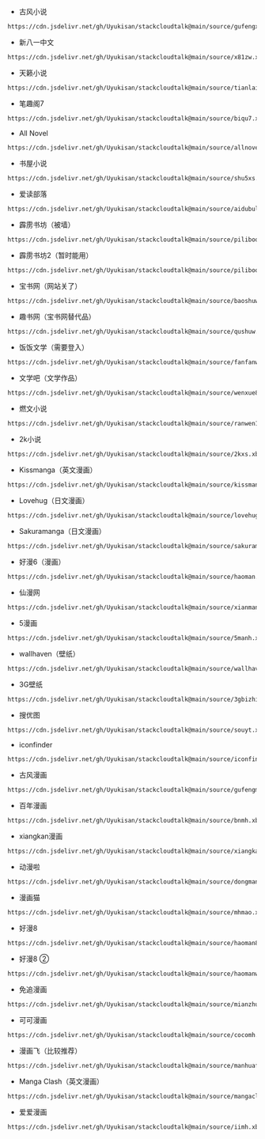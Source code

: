 - 古风小说
```
https://cdn.jsdelivr.net/gh/Uyukisan/stackcloudtalk@main/source/gufengxs.xbs
```
- 新八一中文
```
https://cdn.jsdelivr.net/gh/Uyukisan/stackcloudtalk@main/source/x81zw.xbs
```
- 天籁小说
```
https://cdn.jsdelivr.net/gh/Uyukisan/stackcloudtalk@main/source/tianlaixs.xbs
```
- 笔趣阁7
```
https://cdn.jsdelivr.net/gh/Uyukisan/stackcloudtalk@main/source/biqu7.xbs
```
- All Novel
```
https://cdn.jsdelivr.net/gh/Uyukisan/stackcloudtalk@main/source/allnovel.xbs
```
- 书屋小说
```
https://cdn.jsdelivr.net/gh/Uyukisan/stackcloudtalk@main/source/shu5xs.xbs
```
- 爱读部落
```
https://cdn.jsdelivr.net/gh/Uyukisan/stackcloudtalk@main/source/aidubuluo.xbs
```
- 霹雳书坊（被墙）
```
https://cdn.jsdelivr.net/gh/Uyukisan/stackcloudtalk@main/source/pilibook.xbs
```
- 霹雳书坊2（暂时能用）
```
https://cdn.jsdelivr.net/gh/Uyukisan/stackcloudtalk@main/source/pilibook2.xbs
```
- 宝书网（网站关了）
```
https://cdn.jsdelivr.net/gh/Uyukisan/stackcloudtalk@main/source/baoshuw.xbs
```
- 趣书网（宝书网替代品）
```
https://cdn.jsdelivr.net/gh/Uyukisan/stackcloudtalk@main/source/qushuw.xbs
```
- 饭饭文学（需要登入）
```
https://cdn.jsdelivr.net/gh/Uyukisan/stackcloudtalk@main/source/fanfanwx.xbs
```
- 文学吧（文学作品）
```
https://cdn.jsdelivr.net/gh/Uyukisan/stackcloudtalk@main/source/wenxue8.xbs
```
- 燃文小说
```
https://cdn.jsdelivr.net/gh/Uyukisan/stackcloudtalk@main/source/ranwen1.xbs
```
- 2k小说
```
https://cdn.jsdelivr.net/gh/Uyukisan/stackcloudtalk@main/source/2kxs.xbs
```
- Kissmanga（英文漫画）
```
https://cdn.jsdelivr.net/gh/Uyukisan/stackcloudtalk@main/source/kissmanga.xbs
```
- Lovehug（日文漫画）
```
https://cdn.jsdelivr.net/gh/Uyukisan/stackcloudtalk@main/source/lovehug.xbs
```
- Sakuramanga（日文漫画）
```
https://cdn.jsdelivr.net/gh/Uyukisan/stackcloudtalk@main/source/sakuramanga.xbs
```
- 好漫6（漫画）
```
https://cdn.jsdelivr.net/gh/Uyukisan/stackcloudtalk@main/source/haoman.xbs
```
- 仙漫网
```
https://cdn.jsdelivr.net/gh/Uyukisan/stackcloudtalk@main/source/xianman.xbs
```
- 5漫画
```
https://cdn.jsdelivr.net/gh/Uyukisan/stackcloudtalk@main/source/5manh.xbs
```
- wallhaven（壁纸）
```
https://cdn.jsdelivr.net/gh/Uyukisan/stackcloudtalk@main/source/wallhaven.xbs
```
- 3G壁纸
```
https://cdn.jsdelivr.net/gh/Uyukisan/stackcloudtalk@main/source/3gbizhi.xbs
```
- 搜优图
```
https://cdn.jsdelivr.net/gh/Uyukisan/stackcloudtalk@main/source/souyt.xbs
```
- iconfinder
```
https://cdn.jsdelivr.net/gh/Uyukisan/stackcloudtalk@main/source/iconfinder.xbs
```
- 古风漫画
```
https://cdn.jsdelivr.net/gh/Uyukisan/stackcloudtalk@main/source/gufengmh.xbs
```
- 百年漫画
```
https://cdn.jsdelivr.net/gh/Uyukisan/stackcloudtalk@main/source/bnmh.xbs
```
- xiangkan漫画
```
https://cdn.jsdelivr.net/gh/Uyukisan/stackcloudtalk@main/source/xiangkanmh.xbs
```
- 动漫啦
```
https://cdn.jsdelivr.net/gh/Uyukisan/stackcloudtalk@main/source/dongmanla.xbs
```
- 漫画猫
```
https://cdn.jsdelivr.net/gh/Uyukisan/stackcloudtalk@main/source/mhmao.xbs
```
- 好漫8
```
https://cdn.jsdelivr.net/gh/Uyukisan/stackcloudtalk@main/source/haoman8.xbs
```
- 好漫8 ②
```
https://cdn.jsdelivr.net/gh/Uyukisan/stackcloudtalk@main/source/haomanwu.xbs
```
- 免追漫画
```
https://cdn.jsdelivr.net/gh/Uyukisan/stackcloudtalk@main/source/mianzhui.xbs
```
- 可可漫画
```
https://cdn.jsdelivr.net/gh/Uyukisan/stackcloudtalk@main/source/cocomh.xbs
```
- 漫画飞（比较推荐）
```
https://cdn.jsdelivr.net/gh/Uyukisan/stackcloudtalk@main/source/manhuafei.xbs
```
- Manga Clash（英文漫画）
```
https://cdn.jsdelivr.net/gh/Uyukisan/stackcloudtalk@main/source/mangaclash.xbs
```
- 爱爱漫画
```
https://cdn.jsdelivr.net/gh/Uyukisan/stackcloudtalk@main/source/iimh.xbs
```